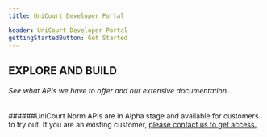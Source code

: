 ```yaml
---
title: UniCourt Developer Portal

header: UniCourt Developer Portal
gettingStartedButton: Get Started
---
```


## EXPLORE AND BUILD
        
###### See what APIs we have to offer and our extensive documentation. 

######UniCourt Norm APIs are in Alpha stage and available for customers to try out. If you are an existing customer, [please contact us to get access.](https://unicourt.com/contact-us)